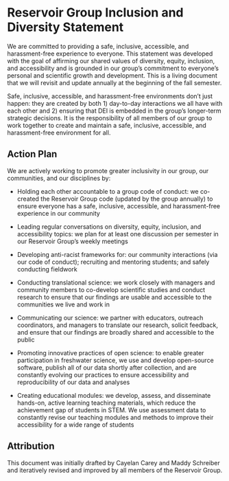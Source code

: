 # Reservoir Group Inclusion and Diversity Statement

We are committed to providing a safe, inclusive, accessible, and harassment-free experience to everyone. This statement was developed with the goal of affirming our shared values of diversity, equity, inclusion, and accessibility and is grounded in our group’s commitment to everyone’s personal and scientific growth and development. This is a living document that we will revisit and update annually at the beginning of the fall semester.

Safe, inclusive, accessible, and harassment-free environments don’t just happen: they are created by both 1) day-to-day interactions we all have with each other and 2) ensuring that DEI is embedded in the group’s longer-term strategic decisions. It is the responsibility of all members of our group to work together to create and maintain a safe, inclusive, accessible, and harassment-free environment for all.

## Action Plan

We are actively working to promote greater inclusivity in our group, our communities, and our disciplines by:

* Holding each other accountable to a group code of conduct: we co-created the Reservoir Group code (updated by the group annually) to ensure everyone has a safe, inclusive, accessible, and harassment-free experience in our community

* Leading regular conversations on diversity, equity, inclusion, and accessibility topics: we plan for at least one discussion per semester in our Reservoir Group’s weekly meetings

* Developing anti-racist frameworks for: our community interactions (via our code of conduct); recruiting and mentoring students; and safely conducting fieldwork

* Conducting translational science: we work closely with managers and community members to co-develop scientific studies and conduct research to ensure that our findings are usable and accessible to the communities we live and work in

* Communicating our science: we partner with educators, outreach coordinators, and managers to translate our research, solicit feedback, and ensure that our findings are broadly shared and accessible to the public

* Promoting innovative practices of open science: to enable greater participation in freshwater science, we use and develop open-source software, publish all of our data shortly after collection, and are constantly evolving our practices to ensure accessibility and reproducibility of our data and analyses

* Creating educational modules: we develop, assess, and disseminate hands-on, active learning teaching materials, which reduce the achievement gap of students in STEM. We use assessment data to constantly revise our teaching modules and methods to improve their accessibility for a wide range of students


## Attribution

This document was initially drafted by Cayelan Carey and Maddy Schreiber and iteratively revised and improved by all members of the Reservoir Group.
